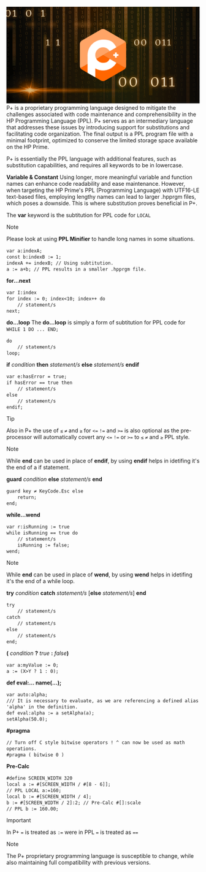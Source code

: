 ![Social Preview](https://raw.githubusercontent.com/Insoft-UK/PrimePlus/main/assets/social-preview.png)
P+ is a proprietary programming language designed to mitigate the challenges associated with code maintenance and comprehensibility in the HP Programming Language (PPL). P+ serves as an intermediary language that addresses these issues by introducing support for substitutions and facilitating code organization. The final output is a PPL program file with a minimal footprint, optimized to conserve the limited storage space available on the HP Prime.

P+ is essentially the PPL language with additional features, such as substitution capabilities, and requires all keywords to be in lowercase.

**Variable & Constant**
Using longer, more meaningful variable and function names can enhance code readability and ease maintenance. However, when targeting the HP Prime's PPL (Programming Language) with UTF16-LE text-based files, employing lengthy names can lead to larger .hpprgm files, which poses a downside. This is where substitution proves beneficial in P+.

The **var** keyword is the subtitution for PPL code for `LOCAL`

> [!NOTE]
Please look at using **PPL Minifier** to handle long names in some situations.
>
```
var a:indexA;
const b:indexB := 1;
indexA += indexB; // Using subtitution.
a := a+b; // PPL results in a smaller .hpprgm file.
```


**for...next**
```
var I:index
for index := 0; index<10; index++ do
    // statement/s
next;
```

**do...loop**
The **do...loop** is simply a form of subtitution for PPL code for `WHILE 1 DO ... END;`
```
do
    // statement/s
loop;
```


**if** _condition_ **then** _statement/s_ **else** _statement/s_ **endif**
```
var e:hasError = true;
if hasError == true then
    // statement/s
else
    // statement/s
endif;
```
> [!TIP]
Also in P+ the use of `≤` `≠` and `≥` for `<=` `!=` and `>=` is also optional as the pre-processor will automatically covert any `<=` `!=` or `>=` to `≤` `≠` and `≥` PPL style.

> [!NOTE]
While **end** can be used in place of **endif**, by using **endif** helps in idetifing it's the end of a if statement.

**guard** _condition_ **else** _statement/s_ **end**
```
guard key ≠ KeyCode.Esc else
    return;
end;
```


**while...wend**
```
var r:isRunning := true
while isRunning == true do
    // statement/s
    isRunning := false;
wend;
```
> [!NOTE]
While **end** can be used in place of **wend**, by using **wend** helps in idetifing it's the end of a while loop.


**try** _condition_ **catch** _statement/s_ [**else** _statement/s_] **end**
```
try
    // statement/s
catch
    // statement/s
else
    // statement/s
end;
```


**(** _condition_ **?** _true_ **:** _false_**)**
```
var a:myValue := 0;
a := (X>Y ? 1 : 0);
```


**def eval:... name(...);**
```
var auto:alpha;
/// It is necessary to evaluate, as we are referencing a defined alias 'alpha' in the definition.
def eval:alpha := a setAlpha(a);
setAlpha(50.0);
```


**#pragma**
```
// Turn off C style bitwise operators ! ^ can now be used as math operations.
#pragma ( bitwise 0 )
```


**Pre-Calc**
```
#define SCREEN_WIDTH 320
local a := #[SCREEN_WIDTH / #[8 - 6]];
// PPL LOCAL a:=160;
local b := #[SCREEN_WIDTH / 4];
b := #[SCREEN_WIDTH / 2]:2; // Pre-Calc #[]:scale
// PPL b := 160.00;
```


> [!IMPORTANT]
In P+ `=` is treated as `:=` were in PPL `=` is treated as `==`

>[!NOTE]
The P+ proprietary programming language is susceptible to change, while also maintaining full compatibility with previous versions.
